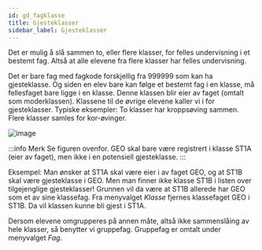 ```yaml
---
id: gd_fagklasse
title: Gjesteklasser
sidebar_label: Gjesteklasser
---
```

Det er mulig å slå sammen to, eller flere klasser, for felles undervisning i et bestemt fag. Altså at alle elevene fra flere klasser har felles undervisning. 

Det er bare fag med fagkode forskjellig fra 999999 som kan ha gjesteklasse. Og siden en elev bare kan følge et bestemt fag i en klasse, må fellesfaget bare ligge i en klasse. Denne klassen blir eier av faget (omtalt som moderklassen). Klassene til de øvrige elevene kaller vi i for gjesteklasser. Typiske eksempler: To klasser har kroppsøving sammen. Flere klasser samles for kor-øvinger.

![image](https://github.com/BarmanHanssen/iskole/assets/80097133/1ad15ab4-a3ef-4652-8f52-a69df0499455)

:::info Merk
Se figuren ovenfor. GEO skal  bare være registrert i klasse ST1A (eier av faget), men ikke i en potensiell gjesteklasse.
:::

Eksempel: Man ønsker at ST1A skal være eier i av faget GEO, og at ST1B skal være gjesteklasse i GEO. Men man finner ikke klasse ST1B i listen over tilgejenglige gjesteklasser! Grunnen vil da være at ST1B allerede har GEO som et av sine klassefag. Fra menyvalget _Klasse_ fjernes klassefaget GEO i ST1B. Da vil klassen kunne bli gjest i ST1A.

Dersom elevene omgrupperes på annen måte, altså ikke sammenslåing av hele klasser, så benytter vi gruppefag. Gruppefag er omtalt under menyvalget _Fag_.

